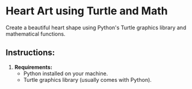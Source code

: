 # Heart Art using Turtle and Math

Create a beautiful heart shape using Python's Turtle graphics library and mathematical functions.

## Instructions:

1. **Requirements:**
   - Python installed on your machine.
   - Turtle graphics library (usually comes with Python).
   


   
